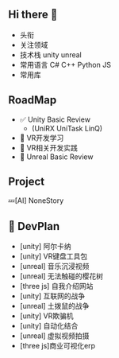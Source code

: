 ## Hi there 👋
+ 头衔
+ 关注领域
+ 技术栈 unity  unreal
+ 常用语言 C# C++ Python JS
+ 常用库

## RoadMap
+ ✅ Unity Basic Review  
  +  (UniRX UniTask LinQ)
+ 🔄 VR开发学习
+ 🚧 VR相关开发实践
+ 🔄 Unreal Basic Review  

## Project
💤[AI] NoneStory

## 📅 DevPlan
+ [unity] 阿尔卡纳
+ [unity] VR键盘工具包
+ [unreal] 音乐沉浸视频
+ [unreal] 无法触碰的樱花树
+ [three js] 自我介绍网站
+ [unity] 互联网的战争
+ [unreal] 土拨鼠的战争
+ [unity] VR欺骗机
+ [unity] 自动化结合
+ [unreal] 虚拟视频拍摄
+ [three js]商业可视化erp


<!--
**BBusagi/BBusagi** is a ✨ _special_ ✨ repository because its `README.md` (this file) appears on your GitHub profile.
Here are some ideas to get you started:
- 🔭 I’m currently working on ...
- 🌱 I’m currently learning ...
- 👯 I’m looking to collaborate on ...
- 🤔 I’m looking for help with ...
- 💬 Ask me about ...
- 📫 How to reach me: ...
- 😄 Pronouns: ...
- ⚡ Fun fact: ...
-->
